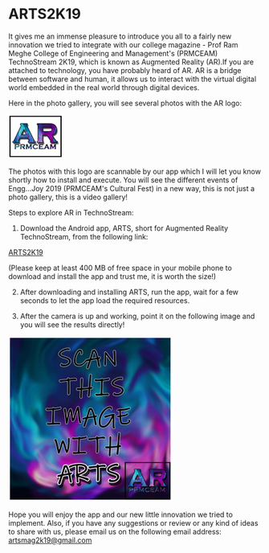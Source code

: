# ARTS2K19

It gives me an immense pleasure to introduce you all to a fairly new innovation we tried to integrate with our college magazine - Prof Ram Meghe College of Engineering and Management's (PRMCEAM) TechnoStream 2K19, which is known as Augmented Reality (AR).If you are attached to technology, you have probably heard of AR. AR is a bridge between software and human, it allows us to interact with the virtual digital world embedded in the real world through digital devices.

Here in the photo gallery, you will see several photos with the AR logo:

![alt text](https://github.com/azharz1/ARTS2K19/blob/master/AR%20Logo.PNG)

The photos with this logo are scannable by our app which I will let you know shortly how to install and execute. You will see the different events of Engg...Joy 2019 (PRMCEAM's Cultural Fest) in a new way, this is not just a photo gallery, this is a video gallery!

Steps to explore AR in TechnoStream:

1. Download the Android app, ARTS, short for Augmented Reality TechnoStream, from the following link:

[ARTS2K19](bit.ly/ARTS19)

(Please keep at least 400 MB of free space in your mobile phone to download and install the app and trust me, it is worth the size!)

2. After downloading and installing ARTS, run the app, wait for a few seconds to let the app
load the required resources. 

3. After the camera is up and working, point it on the following image and you will see the results directly!

![alt text](https://github.com/azharz1/ARTS2K19/blob/master/Image%20Pointer.PNG)

Hope you will enjoy the app and our new little innovation we tried to implement. Also, if you have any suggestions or review or any kind of ideas to share with us, please email us on the following email address: artsmag2k19@gmail.com
